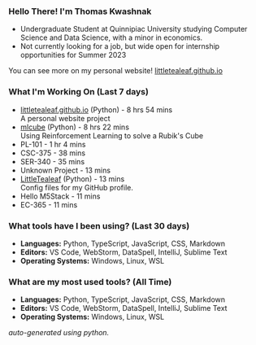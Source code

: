 
### Hello There! I'm Thomas Kwashnak

- Undergraduate Student at Quinnipiac University studying Computer Science and Data Science, with a minor in economics.
- Not currently looking for a job, but wide open for internship opportunities for Summer 2023

You can see more on my personal website! [littletealeaf.github.io](https://littletealeaf.github.io)

### What I'm Working On (Last 7 days)
<ul><li><a href="https://github.com/LittleTealeaf/littletealeaf.github.io">littletealeaf.github.io</a> (Python) - 8 hrs 54 mins<br>A personal website project</li><li><a href="https://github.com/LittleTealeaf/mlcube">mlcube</a> (Python) - 8 hrs 22 mins<br>Using Reinforcement Learning to solve a Rubik's Cube</li><li>PL-101 - 1 hr 4 mins</li><li>CSC-375 - 38 mins</li><li>SER-340 - 35 mins</li><li>Unknown Project - 13 mins</li><li><a href="https://github.com/LittleTealeaf/LittleTealeaf">LittleTealeaf</a> (Python) - 13 mins<br>Config files for my GitHub profile.</li><li>Hello M5Stack - 11 mins</li><li>EC-365 - 11 mins</li></ul>

### What tools have I been using? (Last 30 days)
- **Languages:** Python, TypeScript, JavaScript, CSS, Markdown
- **Editors:** VS Code, WebStorm, DataSpell, IntelliJ, Sublime Text
- **Operating Systems:** Windows, Linux, WSL

### What are my most used tools? (All Time)
- **Languages:** Python, TypeScript, JavaScript, CSS, Markdown
- **Editors:** VS Code, WebStorm, DataSpell, IntelliJ, Sublime Text
- **Operating Systems:** Windows, Linux, WSL

*auto-generated using python.*
